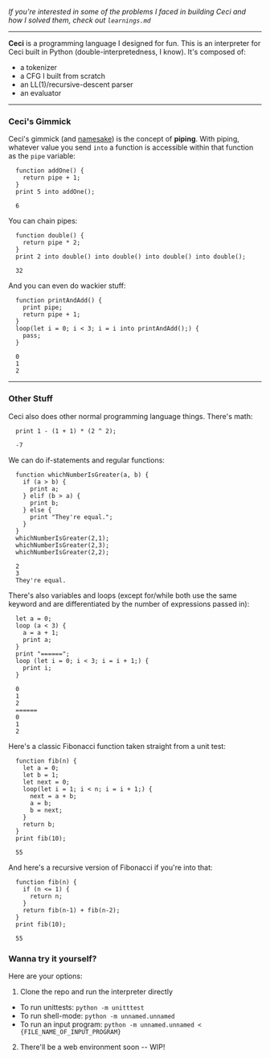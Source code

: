 *If you're interested in some of the problems I faced in building Ceci and how I solved them, check out `learnings.md`*

***

**Ceci** is a programming language I designed for fun. This is an interpreter for Ceci built in Python (double-interpretedness, I know). It's composed of:
  - a tokenizer
  - a CFG I built from scratch
  - an LL(1)/recursive-descent parser
  - an evaluator

***

### Ceci's Gimmick
Ceci's gimmick (and [namesake](https://en.wikipedia.org/wiki/The_Treachery_of_Images)) is the concept of **piping**. 
With piping, whatever value you send `into` a function is accessible within that function as the `pipe` variable:
```
  function addOne() {
    return pipe + 1;
  }
  print 5 into addOne();
```
```
  6
```
You can chain pipes:
```
  function double() {
    return pipe * 2;
  }
  print 2 into double() into double() into double() into double();
```
```
  32
```
And you can even do wackier stuff:
```
  function printAndAdd() {
    print pipe;
    return pipe + 1;
  }
  loop(let i = 0; i < 3; i = i into printAndAdd();) {
    pass;
  }
```
```
  0
  1
  2
```

***

### Other Stuff
Ceci also does other normal programming language things. There's math:
```
  print 1 - (1 + 1) * (2 ^ 2);
```
```
  -7
```

We can do if-statements and regular functions:
```
  function whichNumberIsGreater(a, b) {
    if (a > b) {
      print a;
    } elif (b > a) {
      print b;
    } else {
      print "They're equal.";
    }
  }
  whichNumberIsGreater(2,1);
  whichNumberIsGreater(2,3);
  whichNumberIsGreater(2,2);
```
```
  2
  3
  They're equal.
```

There's also variables and loops (except for/while both use the same keyword and are differentiated by the number of expressions passed in):
```
  let a = 0;
  loop (a < 3) {
    a = a + 1;
    print a;
  }
  print "======";
  loop (let i = 0; i < 3; i = i + 1;) {
    print i;
  }
```
```
  0
  1
  2
  ======
  0
  1
  2
```

Here's a classic Fibonacci function taken straight from a unit test:
```
  function fib(n) {
    let a = 0;
    let b = 1;
    let next = 0;
    loop(let i = 1; i < n; i = i + 1;) {
      next = a + b;
      a = b;
      b = next;
    }
    return b;
  }
  print fib(10);
```
```
  55
```

And here's a recursive version of Fibonacci if you're into that:
```
  function fib(n) {
    if (n <= 1) {
      return n;
    }
    return fib(n-1) + fib(n-2);
  }
  print fib(10);
```
```
  55
```

### Wanna try it yourself?
Here are your options:
1. Clone the repo and run the interpreter directly
  - To run unittests: `python -m unitttest`
  - To run shell-mode: `python -m unnamed.unnamed`
  - To run an input program: `python -m unnamed.unnamed < {FILE_NAME_OF_INPUT_PROGRAM}`

2. There'll be a web environment soon -- WIP!
